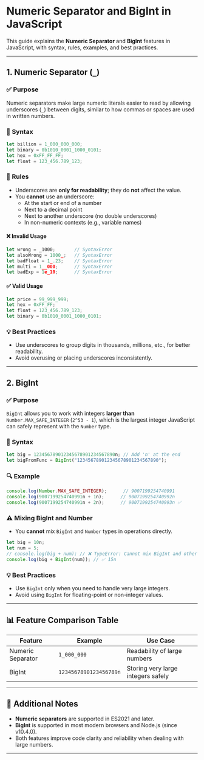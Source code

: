 # Numeric Separator and BigInt in JavaScript

This guide explains the **Numeric Separator** and **BigInt** features in JavaScript, with syntax, rules, examples, and best practices.

---

## 1. Numeric Separator (`_`)

### ✅ Purpose
Numeric separators make large numeric literals easier to read by allowing underscores (`_`) between digits, similar to how commas or spaces are used in written numbers.

### 📌 Syntax

```js
let billion = 1_000_000_000;
let binary = 0b1010_0001_1000_0101;
let hex = 0xFF_FF_FF;
let float = 123_456.789_123;
```

### 📍 Rules

- Underscores are **only for readability**; they do **not** affect the value.
- You **cannot** use an underscore:
    - At the start or end of a number
    - Next to a decimal point
    - Next to another underscore (no double underscores)
    - In non-numeric contexts (e.g., variable names)

#### ❌ Invalid Usage

```js
let wrong = _1000;       // SyntaxError
let alsoWrong = 1000_;   // SyntaxError
let badFloat = 1_.23;    // SyntaxError
let multi = 1__000;      // SyntaxError
let badExp = 1e_10;      // SyntaxError
```

#### ✅ Valid Usage

```js
let price = 99_999_999;
let hex = 0xFF_FF;
let float = 123_456.789_123;
let binary = 0b1010_0001_1000_0101;
```

### 💡 Best Practices

- Use underscores to group digits in thousands, millions, etc., for better readability.
- Avoid overusing or placing underscores inconsistently.

---

## 2. BigInt

### ✅ Purpose

`BigInt` allows you to work with integers **larger than** `Number.MAX_SAFE_INTEGER` (`2^53 - 1`), which is the largest integer JavaScript can safely represent with the `Number` type.

### 📌 Syntax

```js
let big = 123456789012345678901234567890n; // Add 'n' at the end
let bigFromFunc = BigInt("123456789012345678901234567890");
```

### 🔍 Example

```js
console.log(Number.MAX_SAFE_INTEGER);      // 9007199254740991
console.log(9007199254740991n + 1n);      // 9007199254740992n
console.log(9007199254740991n + 2n);      // 9007199254740993n ✅
```

### ⚠️ Mixing BigInt and Number

- You **cannot** mix `BigInt` and `Number` types in operations directly.

```js
let big = 10n;
let num = 5;
// console.log(big + num); // ❌ TypeError: Cannot mix BigInt and other types
console.log(big + BigInt(num)); // ✅ 15n
```

### 💡 Best Practices

- Use `BigInt` only when you need to handle very large integers.
- Avoid using `BigInt` for floating-point or non-integer values.

---

## 📊 Feature Comparison Table

| Feature           | Example                     | Use Case                                 |
|-------------------|----------------------------|------------------------------------------|
| Numeric Separator | `1_000_000`                | Readability of large numbers             |
| BigInt            | `1234567890123456789n`     | Storing very large integers safely       |

---

## 📝 Additional Notes

- **Numeric separators** are supported in ES2021 and later.
- **BigInt** is supported in most modern browsers and Node.js (since v10.4.0).
- Both features improve code clarity and reliability when dealing with large numbers.

---

